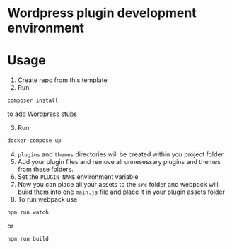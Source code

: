 # Wordpress plugin development environment

# Usage

1. Create repo from this template
2. Run

``` sh
composer install
```

to add Wordpress stubs

3. Run

``` sh
docker-compose up
```

4. `plugins` and `themes` directories will be created within you project folder.
5. Add your plugin files and remove all unnesessary plugins and themes from these folders.
6. Set the `PLUGIN_NAME` environment variable
7. Now you can place all your assets to the `src` folder and webpack will build them into one `main.js` file and place it in your plugin assets folder
8. To run webpack use

``` sh
npm run watch
```

or

``` sh
npm run build
```
